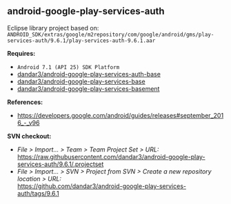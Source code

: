 ## android-google-play-services-auth

Eclipse library project based on:<br/>
`ANDROID_SDK/extras/google/m2repository/com/google/android/gms/play-services-auth/9.6.1/play-services-auth-9.6.1.aar`

**Requires:**
- `Android 7.1 (API 25) SDK Platform`
- [dandar3/android-google-play-services-auth-base](https://github.com/dandar3/android-google-play-services-auth-base/tree/9.6.1)
- [dandar3/android-google-play-services-base](https://github.com/dandar3/android-google-play-services-base/tree/9.6.1)
- [dandar3/android-google-play-services-basement](https://github.com/dandar3/android-google-play-services-basement/tree/9.6.1)

**References:**
- https://developers.google.com/android/guides/releases#september_2016_-_v96

**SVN checkout:**
- _File > Import... > Team > Team Project Set > URL:_<br/>
  https://raw.githubusercontent.com/dandar3/android-google-play-services-auth/9.6.1/.projectset
- _File > Import... > SVN > Project from SVN > Create a new repository location > URL:_<br/> 
  https://github.com/dandar3/android-google-play-services-auth/tags/9.6.1